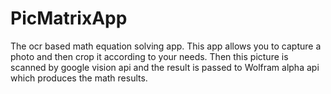 # PicMatrixApp
The ocr based math equation solving app.
This app allows you to capture a photo and then crop it according to your needs. Then this picture is scanned by google vision api and the result is passed to Wolfram alpha api which produces the math results.

